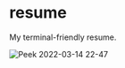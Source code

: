 # resume
My terminal-friendly resume.

![Peek 2022-03-14 22-47](https://user-images.githubusercontent.com/68169685/158249644-37b1c544-85f9-428d-ab17-ff4a93212340.gif)
